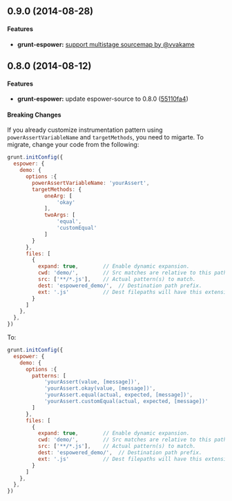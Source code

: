 ## 0.9.0 (2014-08-28)


#### Features


* **grunt-espower:** [support multistage sourcemap by @vvakame](https://github.com/twada/grunt-espower/pull/2)


## 0.8.0 (2014-08-12)


#### Features

* **grunt-espower:** update espower-source to 0.8.0 ([55110fa4](https://github.com/twada/grunt-espower/commit/55110fa4bffab62045d207d0460eaa864cc9fa8e))


#### Breaking Changes

If you already customize instrumentation pattern using `powerAssertVariableName` and `targetMethods`, you need to migarte. To migrate, change your code from the following:

```javascript
grunt.initConfig({
  espower: {
    demo: {
      options :{
        powerAssertVariableName: 'yourAssert',
        targetMethods: {
            oneArg: [
                'okay'
            ],
            twoArgs: [
                'equal',
                'customEqual'
            ]
        }
      },
      files: [
        {
          expand: true,        // Enable dynamic expansion.
          cwd: 'demo/',        // Src matches are relative to this path.
          src: ['**/*.js'],    // Actual pattern(s) to match.
          dest: 'espowered_demo/',  // Destination path prefix.
          ext: '.js'           // Dest filepaths will have this extension.
        }
      ]
    },
  },
})
```

To:

```javascript
grunt.initConfig({
  espower: {
    demo: {
      options :{
        patterns: [
            'yourAssert(value, [message])',
            'yourAssert.okay(value, [message])',
            'yourAssert.equal(actual, expected, [message])',
            'yourAssert.customEqual(actual, expected, [message])'
        ]
      },
      files: [
        {
          expand: true,        // Enable dynamic expansion.
          cwd: 'demo/',        // Src matches are relative to this path.
          src: ['**/*.js'],    // Actual pattern(s) to match.
          dest: 'espowered_demo/',  // Destination path prefix.
          ext: '.js'           // Dest filepaths will have this extension.
        }
      ]
    },
  },
})
```
